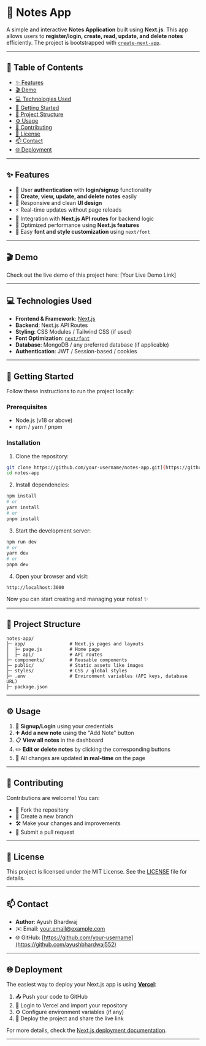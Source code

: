 # 📝 Notes App

A simple and interactive **Notes Application** built using **Next.js**. This app allows users to **register/login, create, read, update, and delete notes** efficiently. The project is bootstrapped with [`create-next-app`](https://github.com/vercel/next.js/tree/canary/packages/create-next-app).

---

## 📑 Table of Contents

* [✨ Features](#-features)
* [🎬 Demo](#-demo)
* [💻 Technologies Used](#-technologies-used)
* [🚀 Getting Started](#-getting-started)
* [📂 Project Structure](#-project-structure)
* [⚙️ Usage](#-usage)
* [🤝 Contributing](#-contributing)
* [📝 License](#-license)
* [📫 Contact](#-contact)
* [🌐 Deployment](#-deployment)

---

## ✨ Features

* 🔐 User **authentication** with **login/signup** functionality
* 📝 **Create, view, update, and delete notes** easily
* 📱 Responsive and clean **UI design**
* ⚡ Real-time updates without page reloads
* 💾 Integration with **Next.js API routes** for backend logic
* 🚀 Optimized performance using **Next.js features**
* 🎨 Easy **font and style customization** using `next/font`

---

## 🎬 Demo

Check out the live demo of this project here:
\[Your Live Demo Link]

---

## 💻 Technologies Used

* **Frontend & Framework**: [Next.js](https://nextjs.org)
* **Backend**: Next.js API Routes
* **Styling**: CSS Modules / Tailwind CSS (if used)
* **Font Optimization**: [`next/font`](https://nextjs.org/docs/app/building-your-application/optimizing/fonts)
* **Database**: MongoDB / any preferred database (if applicable)
* **Authentication**: JWT / Session-based / cookies

---

## 🚀 Getting Started

Follow these instructions to run the project locally:

### Prerequisites

* Node.js (v18 or above)
* npm / yarn / pnpm

### Installation

1. Clone the repository:

```bash
git clone https://github.com/your-username/notes-app.git](https://github.com/ayushbhardwaj552/Notes-App-)
cd notes-app
```

2. Install dependencies:

```bash
npm install
# or
yarn install
# or
pnpm install
```

3. Start the development server:

```bash
npm run dev
# or
yarn dev
# or
pnpm dev
```

4. Open your browser and visit:

```
http://localhost:3000
```

Now you can start creating and managing your notes! ✨

---

## 📂 Project Structure

```
notes-app/
├─ app/                # Next.js pages and layouts
│  ├─ page.js          # Home page
│  ├─ api/             # API routes
├─ components/         # Reusable components
├─ public/             # Static assets like images
├─ styles/             # CSS / global styles
├─ .env                # Environment variables (API keys, database URL)
├─ package.json
```

---

## ⚙️ Usage

1. 🔑 **Signup/Login** using your credentials
2. ➕ **Add a new note** using the "Add Note" button
3. 📋 **View all notes** in the dashboard
4. ✏️ **Edit or delete notes** by clicking the corresponding buttons
5. 🔄 All changes are updated **in real-time** on the page

---

## 🤝 Contributing

Contributions are welcome! You can:

* 🍴 Fork the repository
* 🌿 Create a new branch
* 🛠 Make your changes and improvements
* 📩 Submit a pull request

---

## 📝 License

This project is licensed under the MIT License. See the [LICENSE](LICENSE) file for details.

---

## 📫 Contact

* **Author**: Ayush Bhardwaj
* ✉️ Email: [your.email@example.com](mailto:ayushbhardwajk@gmail.com)
* 🌐 GitHub: [https://github.com/your-username](https://github.com/ayushbhardwaj552)

---

## 🌐 Deployment

The easiest way to deploy your Next.js app is using **[Vercel](https://vercel.com/new?utm_medium=default-template&filter=next.js&utm_source=create-next-app&utm_campaign=create-next-app-readme)**:

1. 📤 Push your code to GitHub
2. 🔑 Login to Vercel and import your repository
3. ⚙️ Configure environment variables (if any)
4. 🚀 Deploy the project and share the live link

For more details, check the [Next.js deployment documentation](https://nextjs.org/docs/app/building-your-application/deploying).

---
